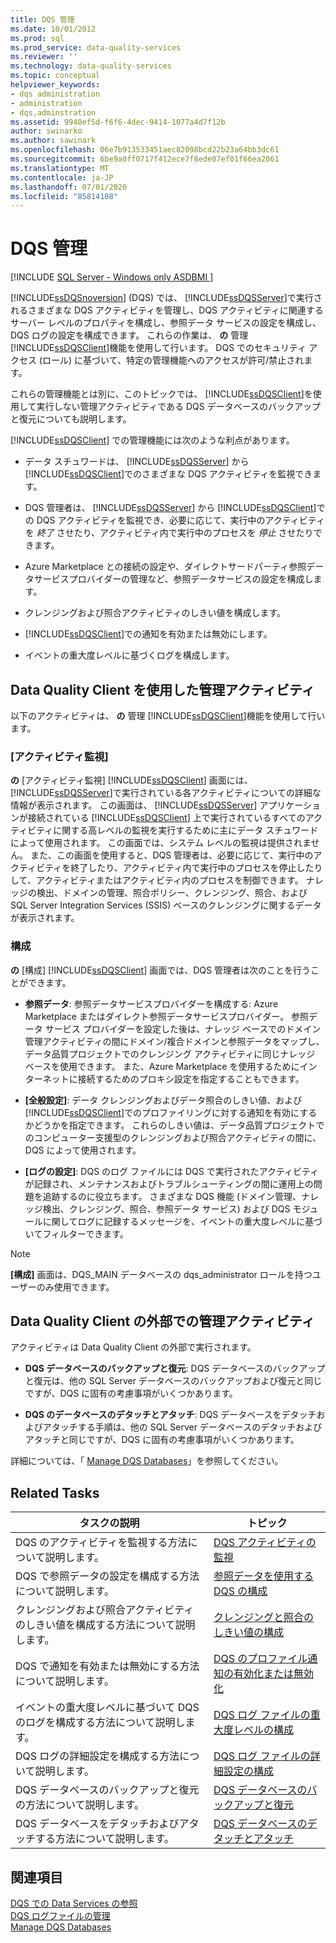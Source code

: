 ```yaml
---
title: DQS 管理
ms.date: 10/01/2012
ms.prod: sql
ms.prod_service: data-quality-services
ms.reviewer: ''
ms.technology: data-quality-services
ms.topic: conceptual
helpviewer_keywords:
- dqs administration
- administration
- dqs,adminstration
ms.assetid: 9940ef5d-f6f6-4dec-9414-1077a4d7f12b
author: swinarko
ms.author: sawinark
ms.openlocfilehash: 06e7b913533451aec82098bcd22b23a64bb3dc61
ms.sourcegitcommit: 6be9a0ff0717f412ece7f8ede07ef01f66ea2061
ms.translationtype: MT
ms.contentlocale: ja-JP
ms.lasthandoff: 07/01/2020
ms.locfileid: "85814108"
---
```

# <a name="dqs-administration"></a>DQS 管理

[!INCLUDE [SQL Server - Windows only ASDBMI  ](../includes/applies-to-version/sql-windows-only-asdbmi.md)]

  [!INCLUDE[ssDQSnoversion](../includes/ssdqsnoversion-md.md)] (DQS) では、 [!INCLUDE[ssDQSServer](../includes/ssdqsserver-md.md)]で実行されるさまざまな DQS アクティビティを管理し、DQS アクティビティに関連するサーバー レベルのプロパティを構成し、参照データ サービスの設定を構成し、DQS ログの設定を構成できます。 これらの作業は、 **の** 管理 [!INCLUDE[ssDQSClient](../includes/ssdqsclient-md.md)]機能を使用して行います。 DQS でのセキュリティ アクセス (ロール) に基づいて、特定の管理機能へのアクセスが許可/禁止されます。  
  
 これらの管理機能とは別に、このトピックでは、 [!INCLUDE[ssDQSClient](../includes/ssdqsclient-md.md)]を使用して実行しない管理アクティビティである DQS データベースのバックアップと復元についても説明します。  
  
 [!INCLUDE[ssDQSClient](../includes/ssdqsclient-md.md)] での管理機能には次のような利点があります。  
  
-   データ スチュワードは、 [!INCLUDE[ssDQSServer](../includes/ssdqsserver-md.md)] から [!INCLUDE[ssDQSClient](../includes/ssdqsclient-md.md)]でのさまざまな DQS アクティビティを監視できます。  
  
-   DQS 管理者は、 [!INCLUDE[ssDQSServer](../includes/ssdqsserver-md.md)] から [!INCLUDE[ssDQSClient](../includes/ssdqsclient-md.md)]での DQS アクティビティを監視でき、必要に応じて、実行中のアクティビティを *終了* させたり、アクティビティ内で実行中のプロセスを *停止* させたりできます。  
  
-   Azure Marketplace との接続の設定や、ダイレクトサードパーティ参照データサービスプロバイダーの管理など、参照データサービスの設定を構成します。  
  
-   クレンジングおよび照合アクティビティのしきい値を構成します。  
  
-   [!INCLUDE[ssDQSClient](../includes/ssdqsclient-md.md)]での通知を有効または無効にします。  
  
-   イベントの重大度レベルに基づくログを構成します。  
  
##  <a name="administration-activities-by-using-data-quality-client"></a><a name="AdminUsingClent"></a>Data Quality Client を使用した管理アクティビティ  
 以下のアクティビティは、 **の** 管理 [!INCLUDE[ssDQSClient](../includes/ssdqsclient-md.md)]機能を使用して行います。  
  
### <a name="activity-monitoring"></a>[アクティビティ監視]  
 **の** [アクティビティ監視] [!INCLUDE[ssDQSClient](../includes/ssdqsclient-md.md)] 画面には、 [!INCLUDE[ssDQSServer](../includes/ssdqsserver-md.md)]で実行されている各アクティビティについての詳細な情報が表示されます。 この画面は、 [!INCLUDE[ssDQSServer](../includes/ssdqsserver-md.md)] アプリケーションが接続されている [!INCLUDE[ssDQSClient](../includes/ssdqsclient-md.md)] 上で実行されているすべてのアクティビティに関する高レベルの監視を実行するために主にデータ スチュワードによって使用されます。 この画面では、システム レベルの監視は提供されません。 また、この画面を使用すると、DQS 管理者は、必要に応じて、実行中のアクティビティを終了したり、アクティビティ内で実行中のプロセスを停止したりして、アクティビティまたはアクティビティ内のプロセスを制御できます。 ナレッジの検出、ドメインの管理、照合ポリシー、クレンジング、照合、および SQL Server Integration Services (SSIS) ベースのクレンジングに関するデータが表示されます。  
  
### <a name="configuration"></a>構成  
 **の** [構成] [!INCLUDE[ssDQSClient](../includes/ssdqsclient-md.md)] 画面では、DQS 管理者は次のことを行うことができます。  
  
-   **参照データ**: 参照データサービスプロバイダーを構成する: Azure Marketplace またはダイレクト参照データサービスプロバイダー。 参照データ サービス プロバイダーを設定した後は、ナレッジ ベースでのドメイン管理アクティビティの間にドメイン/複合ドメインと参照データをマップし、データ品質プロジェクトでのクレンジング アクティビティに同じナレッジ ベースを使用できます。 また、Azure Marketplace を使用するためにインターネットに接続するためのプロキシ設定を指定することもできます。  
  
-   **[全般設定]**: データ クレンジングおよびデータ照合のしきい値、および [!INCLUDE[ssDQSClient](../includes/ssdqsclient-md.md)]でのプロファイリングに対する通知を有効にするかどうかを指定できます。 これらのしきい値は、データ品質プロジェクトでのコンピューター支援型のクレンジングおよび照合アクティビティの間に、DQS によって使用されます。  
  
-   **[ログの設定]**: DQS のログ ファイルには DQS で実行されたアクティビティが記録され、メンテナンスおよびトラブルシューティングの間に運用上の問題を追跡するのに役立ちます。 さまざまな DQS 機能 (ドメイン管理、ナレッジ検出、クレンジング、照合、参照データ サービス) および DQS モジュールに関してログに記録するメッセージを、イベントの重大度レベルに基づいてフィルターできます。  
  
> [!NOTE]  
>  **[構成]** 画面は、DQS_MAIN データベースの dqs_administrator ロールを持つユーザーのみ使用できます。  
  
##  <a name="administration-activities-outside-of-data-quality-client"></a><a name="AdminOutsideClient"></a> Data Quality Client の外部での管理アクティビティ  
 アクティビティは Data Quality Client の外部で実行されます。  
  
-   **DQS データベースのバックアップと復元**: DQS データベースのバックアップと復元は、他の SQL Server データベースのバックアップおよび復元と同じですが、DQS に固有の考慮事項がいくつかあります。  
  
-   **DQS のデータベースのデタッチとアタッチ**: DQS データベースをデタッチおよびアタッチする手順は、他の SQL Server データベースのデタッチおよびアタッチと同じですが、DQS に固有の考慮事項がいくつかあります。  
  
 詳細については、「 [Manage DQS Databases](../data-quality-services/manage-dqs-databases.md)」を参照してください。  
  
## <a name="related-tasks"></a>Related Tasks  
  
|タスクの説明|トピック|  
|----------------------|-----------|  
|DQS のアクティビティを監視する方法について説明します。|[DQS アクティビティの監視](../data-quality-services/monitor-dqs-activities.md)|  
|DQS で参照データの設定を構成する方法について説明します。|[参照データを使用する DQS の構成](../data-quality-services/configure-dqs-to-use-reference-data.md)|  
|クレンジングおよび照合アクティビティのしきい値を構成する方法について説明します。|[クレンジングと照合のしきい値の構成](../data-quality-services/configure-threshold-values-for-cleansing-and-matching.md)|  
|DQS で通知を有効または無効にする方法について説明します。|[DQS のプロファイル通知の有効化または無効化](../data-quality-services/enable-or-disable-profiling-notifications-in-dqs.md)|  
|イベントの重大度レベルに基づいて DQS のログを構成する方法について説明します。|[DQS ログ ファイルの重大度レベルの構成](../data-quality-services/configure-severity-levels-for-dqs-log-files.md)|  
|DQS ログの詳細設定を構成する方法について説明します。|[DQS ログ ファイルの詳細設定の構成](../data-quality-services/configure-advanced-settings-for-dqs-log-files.md)|  
|DQS データベースのバックアップと復元の方法について説明します。|[DQS データベースのバックアップと復元](../data-quality-services/backing-up-and-restoring-dqs-databases.md)|  
|DQS データベースをデタッチおよびアタッチする方法について説明します。|[DQS データベースのデタッチとアタッチ](../data-quality-services/detaching-and-attaching-dqs-databases.md)|  
  
## <a name="see-also"></a>関連項目  
 [DQS での Data Services の参照](../data-quality-services/reference-data-services-in-dqs.md)   
 [DQS ログファイルの管理](../data-quality-services/manage-dqs-log-files.md)   
 [Manage DQS Databases](../data-quality-services/manage-dqs-databases.md)  
  
  
